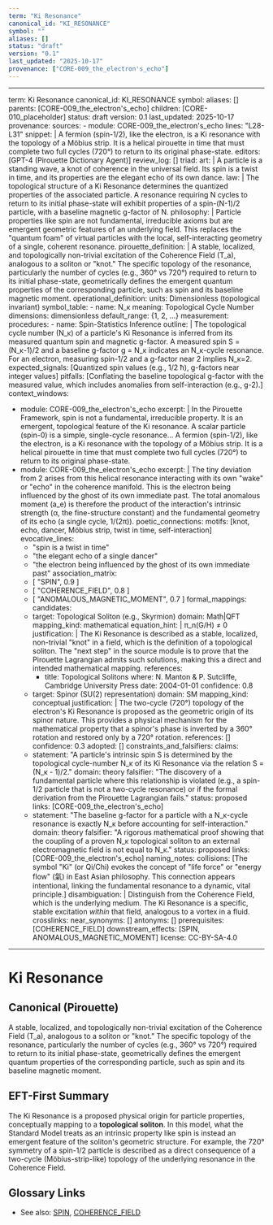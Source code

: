 ```yaml
---
term: "Ki Resonance"
canonical_id: "KI_RESONANCE"
symbol: ""
aliases: []
status: "draft"
version: "0.1"
last_updated: "2025-10-17"
provenance: ["CORE-009_the_electron's_echo"]
---
```


---
term: Ki Resonance
canonical_id: KI_RESONANCE
symbol: 
aliases: []
parents: [CORE-009_the_electron's_echo]
children: [CORE-010_placeholder]
status: draft
version: 0.1
last_updated: 2025-10-17
provenance:
  sources:
    - module: CORE-009_the_electron's_echo
      lines: "L28-L31"
      snippet: |
        A fermion (spin-1/2), like the electron, is a Ki resonance with the topology of a Möbius strip. It is a helical pirouette in time that must complete two full cycles (720°) to return to its original phase-state.
  editors: [GPT-4 (Pirouette Dictionary Agent)]
  review_log: []
triad:
  art: |
    A particle is a standing wave, a knot of coherence in the universal field. Its spin is a twist in time, and its properties are the elegant echo of its own dance.
  law: |
    The topological structure of a Ki Resonance determines the quantized properties of the associated particle. A resonance requiring N cycles to return to its initial phase-state will exhibit properties of a spin-(N-1)/2 particle, with a baseline magnetic g-factor of N.
  philosophy: |
    Particle properties like spin are not fundamental, irreducible axioms but are emergent geometric features of an underlying field. This replaces the "quantum foam" of virtual particles with the local, self-interacting geometry of a single, coherent resonance.
pirouette_definition: |
  A stable, localized, and topologically non-trivial excitation of the Coherence Field (T_a), analogous to a soliton or "knot." The specific topology of the resonance, particularly the number of cycles (e.g., 360° vs 720°) required to return to its initial phase-state, geometrically defines the emergent quantum properties of the corresponding particle, such as spin and its baseline magnetic moment.
operational_definition:
  units: Dimensionless (topological invariant)
  symbol_table:
    - name: N_κ
      meaning: Topological Cycle Number
      dimensions: dimensionless
      default_range: {1, 2, ...}
  measurement:
    procedures:
      - name: Spin-Statistics Inference
        outline: |
          The topological cycle number (N_κ) of a particle's Ki Resonance is inferred from its measured quantum spin and magnetic g-factor. A measured spin S = (N_κ-1)/2 and a baseline g-factor g = N_κ indicates an N_κ-cycle resonance. For an electron, measuring spin-1/2 and a g-factor near 2 implies N_κ=2.
        expected_signals: [Quantized spin values (e.g., 1/2 ħ), g-factors near integer values]
        pitfalls: [Conflating the baseline topological g-factor with the measured value, which includes anomalies from self-interaction (e.g., g-2).]
context_windows:
  - module: CORE-009_the_electron's_echo
    excerpt: |
      In the Pirouette Framework, spin is not a fundamental, irreducible property. It is an emergent, topological feature of the Ki resonance. A scalar particle (spin-0) is a simple, single-cycle resonance... A fermion (spin-1/2), like the electron, is a Ki resonance with the topology of a Möbius strip. It is a helical pirouette in time that must complete two full cycles (720°) to return to its original phase-state.
  - module: CORE-009_the_electron's_echo
    excerpt: |
      The tiny deviation from 2 arises from this helical resonance interacting with its own "wake" or "echo" in the coherence manifold. This is the electron being influenced by the ghost of its own immediate past. The total anomalous moment (a_e) is therefore the product of the interaction's intrinsic strength (α, the fine-structure constant) and the fundamental geometry of its echo (a single cycle, 1/(2π)).
poetic_connections:
  motifs: [knot, echo, dancer, Möbius strip, twist in time, self-interaction]
  evocative_lines:
    - "spin is a twist in time"
    - "the elegant echo of a single dancer"
    - "the electron being influenced by the ghost of its own immediate past"
  association_matrix:
    - [ "SPIN", 0.9 ]
    - [ "COHERENCE_FIELD", 0.8 ]
    - [ "ANOMALOUS_MAGNETIC_MOMENT", 0.7 ]
formal_mappings:
  candidates:
    - target: Topological Soliton (e.g., Skyrmion)
      domain: Math|QFT
      mapping_kind: mathematical
      equation_hint: |
        π_n(G/H) ≠ 0
      justification: |
        The Ki Resonance is described as a stable, localized, non-trivial "knot" in a field, which is the definition of a topological soliton. The "next step" in the source module is to prove that the Pirouette Lagrangian admits such solutions, making this a direct and intended mathematical mapping.
      references:
        - title: Topological Solitons
          where: N. Manton & P. Sutcliffe, Cambridge University Press
          date: 2004-01-01
      confidence: 0.8
    - target: Spinor (SU(2) representation)
      domain: SM
      mapping_kind: conceptual
      justification: |
        The two-cycle (720°) topology of the electron's Ki Resonance is proposed as the geometric origin of its spinor nature. This provides a physical mechanism for the mathematical property that a spinor's phase is inverted by a 360° rotation and restored only by a 720° rotation.
      references: []
      confidence: 0.3
  adopted: []
constraints_and_falsifiers:
  claims:
    - statement: "A particle's intrinsic spin S is determined by the topological cycle-number N_κ of its Ki Resonance via the relation S = (N_κ - 1)/2."
      domain: theory
      falsifier: "The discovery of a fundamental particle where this relationship is violated (e.g., a spin-1/2 particle that is not a two-cycle resonance) or if the formal derivation from the Pirouette Lagrangian fails."
      status: proposed
      links: [CORE-009_the_electron's_echo]
    - statement: "The baseline g-factor for a particle with a N_κ-cycle resonance is exactly N_κ before accounting for self-interaction."
      domain: theory
      falsifier: "A rigorous mathematical proof showing that the coupling of a proven N_κ topological soliton to an external electromagnetic field is not equal to N_κ."
      status: proposed
      links: [CORE-009_the_electron's_echo]
naming_notes:
  collisions: [The symbol "Ki" (or Qi/Chi) evokes the concept of "life force" or "energy flow" (氣) in East Asian philosophy. This connection appears intentional, linking the fundamental resonance to a dynamic, vital principle.]
  disambiguation: |
    Distinguish from the Coherence Field, which is the underlying medium. The Ki Resonance is a specific, stable excitation *within* that field, analogous to a vortex in a fluid.
crosslinks:
  near_synonyms: []
  antonyms: []
  prerequisites: [COHERENCE_FIELD]
  downstream_effects: [SPIN, ANOMALOUS_MAGNETIC_MOMENT]
license: CC-BY-SA-4.0
---

# Ki Resonance

## Canonical (Pirouette)
A stable, localized, and topologically non-trivial excitation of the Coherence Field (T_a), analogous to a soliton or "knot." The specific topology of the resonance, particularly the number of cycles (e.g., 360° vs 720°) required to return to its initial phase-state, geometrically defines the emergent quantum properties of the corresponding particle, such as spin and its baseline magnetic moment.

## EFT-First Summary
The Ki Resonance is a proposed physical origin for particle properties, conceptually mapping to a **topological soliton**. In this model, what the Standard Model treats as an intrinsic property like spin is instead an emergent feature of the soliton's geometric structure. For example, the 720° symmetry of a spin-1/2 particle is described as a direct consequence of a two-cycle (Möbius-strip-like) topology of the underlying resonance in the Coherence Field.

## Glossary Links
- See also: [SPIN](<#>), [COHERENCE_FIELD](<#>)